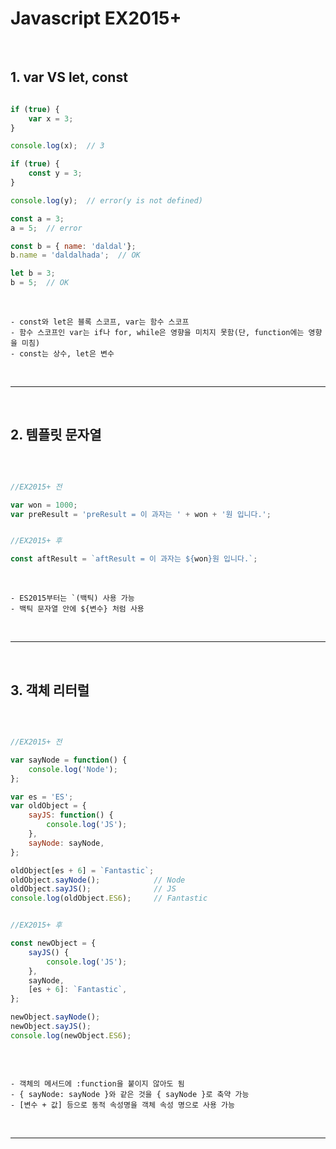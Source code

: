 # Javascript EX2015+

<br>

## 1. var VS let, const

```javascript

if (true) {
    var x = 3;
}

console.log(x);  // 3

if (true) {
    const y = 3;
}

console.log(y);  // error(y is not defined)

const a = 3;
a = 5;  // error

const b = { name: 'daldal'};
b.name = 'daldalhada';  // OK

let b = 3;
b = 5;  // OK

```

<br>

    - const와 let은 블록 스코프, var는 함수 스코프
    - 함수 스코프인 var는 if나 for, while은 영향을 미치지 못함(단, function에는 영향을 미침)
    - const는 상수, let은 변수

<br>

***

<br>

## 2. 템플릿 문자열 

<br>


```javascript

//EX2015+ 전

var won = 1000;
var preResult = 'preResult = 이 과자는 ' + won + '원 입니다.';


//EX2015+ 후

const aftResult = `aftResult = 이 과자는 ${won}원 입니다.`;


```

<br>

    - ES2015부터는 `(백틱) 사용 가능
    - 백틱 문자열 안에 ${변수} 처럼 사용

<br>


***

<br>

## 3. 객체 리터럴

<br>


```javascript

//EX2015+ 전

var sayNode = function() {
    console.log('Node');
};

var es = 'ES';
var oldObject = {
    sayJS: function() {
        console.log('JS');
    },
    sayNode: sayNode,
};

oldObject[es + 6] = `Fantastic`;
oldObject.sayNode();            // Node
oldObject.sayJS();              // JS
console.log(oldObject.ES6);     // Fantastic


//EX2015+ 후

const newObject = {
    sayJS() {
        console.log('JS');
    },
    sayNode,
    [es + 6]: `Fantastic`,
};

newObject.sayNode();
newObject.sayJS();
console.log(newObject.ES6);



```

<br>

    - 객체의 메서드에 :function을 붙이지 않아도 됨
    - { sayNode: sayNode }와 같은 것을 { sayNode }로 축약 가능
    - [변수 + 값] 등으로 동적 속성명을 객체 속성 명으로 사용 가능

<br>


***

<br>